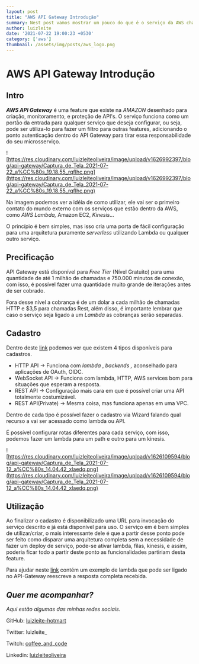 ```yaml
---
layout: post
title: "AWS API Gateway Introdução"
summary: Nest post vamos mostrar um pouco do que é o serviço da AWS chamado API Gateway e o poder que ele pode ter ao dentro de uma arquitetura. 
author: luizleite
date: '2021-07-22 19:00:23 +0530'
category: ['aws']
thumbnail: /assets/img/posts/aws_logo.png
---
```


# AWS API Gateway Introdução

## Intro

***AWS API Gateway*** é uma feature que existe na *AMAZON* desenhado para criação, monitoramento, e proteção de API's. O serviço funciona como um portão da entrada para qualquer serviço que deseja configurar, ou seja, pode ser utiliza-lo para fazer um filtro para outras features, adicionando o ponto autenticação dentro do API Gateway para tirar essa responsabilidade do seu microsserviço.

![https://res.cloudinary.com/luizleiteoliveira/image/upload/v1626992397/blog/api-gateway/Captura_de_Tela_2021-07-22_a%CC%80s_19.18.55_rqflhc.png](https://res.cloudinary.com/luizleiteoliveira/image/upload/v1626992397/blog/api-gateway/Captura_de_Tela_2021-07-22_a%CC%80s_19.18.55_rqflhc.png)

Na imagem podemos ver a idéia de como utilizar, ele vai ser o primeiro contato do mundo externo com os serviços que estão dentro da AWS, como *AWS Lambda,* Amazon EC2, *Kinesis...*

O princípio é bem simples, mas isso cria uma porta de fácil configuração para uma arquitetura puramente *serverless* utilizando Lambda ou qualquer outro serviço.

## Precificação

API Gateway está disponível para *Free Tier* (Nível Gratuito) para uma quantidade de até 1 milhão de chamadas e 750.000 minutos de conexão, com isso, é possível fazer uma quantidade muito grande de iterações antes de ser cobrado.

Fora desse nível a cobrança é de um dolar a cada milhão de chamadas HTTP e $3,5 para chamadas Rest, além disso, é importante lembrar que caso o serviço seja ligado a um *Lambda* as cobranças serão separadas.

## Cadastro

Dentro deste [link](https://console.aws.amazon.com/apigateway/main/precreate) podemos ver que existem 4 tipos disponíveis para cadastros.

- HTTP API → Funciona com *lambda* ,  *backends ,* aconselhado para  aplicações de OAuth, OIDC.
- WebSocket API → Funciona com lambda, HTTP, AWS services bom para situações que esperam a resposta.
- REST API → Configuração mais cara em que é possível criar uma API totalmente costumizável.
- REST API(Private) → Mesma coisa, mas funciona apenas em uma VPC.

Dentro de cada tipo é possível fazer o cadastro via Wizard falando qual recurso a vai ser acessado como lambda ou API.

É possível configurar rotas diferentes para cada serviço, com isso, podemos fazer um lambda para um path e outro para um kinesis.

![https://res.cloudinary.com/luizleiteoliveira/image/upload/v1626109594/blog/api-gateway/Captura_de_Tela_2021-07-12_a%CC%80s_14.04.42_xlaedq.png](https://res.cloudinary.com/luizleiteoliveira/image/upload/v1626109594/blog/api-gateway/Captura_de_Tela_2021-07-12_a%CC%80s_14.04.42_xlaedq.png)

## Utilização

Ao finalizar o cadastro é disponibilizado uma URL para invocação do serviço descrito e já está disponível para uso. O serviço em é bem simples de utilizar/criar, o mais interessante dele é que a partir desse ponto pode ser feito como disparar uma arquitetura completa sem a necessidade de fazer um deploy de serviço, pode-se ativar lambda, filas, kinesis, e assim, poderia ficar todo a partir deste ponto as funcionalidades partiriam desta feature.

Para ajudar neste [link](https://github.com/luizleiteoliveira/tutorials/tree/main/aws_lambda_api_gateway) contém um exemplo de lambda que pode ser ligado no API-Gateway reescreve a resposta completa recebida. 

## _Quer me acompanhar?_
 
_Aqui estão algumas das minhas redes sociais._

    
 GitHub: [luizleite-hotmart](https://github.com/luizleite-hotmart)
    
 Twitter: luizleite_
    
 Twitch: [coffee_and_code](https://www.twitch.tv/coffee_and_code)
    
 Linkedin: [luizleiteoliveira](https://www.linkedin.com/in/luizleiteoliveira/)
 
